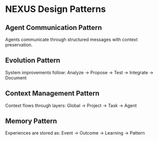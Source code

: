 # NEXUS Design Patterns

## Agent Communication Pattern
Agents communicate through structured messages with context preservation.

## Evolution Pattern
System improvements follow: Analyze → Propose → Test → Integrate → Document

## Context Management Pattern
Context flows through layers: Global → Project → Task → Agent

## Memory Pattern
Experiences are stored as: Event → Outcome → Learning → Pattern
